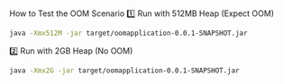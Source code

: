  How to Test the OOM Scenario
1️⃣ Run with 512MB Heap (Expect OOM)
```bash
java -Xmx512M -jar target/oomapplication-0.0.1-SNAPSHOT.jar
```
2️⃣ Run with 2GB Heap (No OOM)
```bash
java -Xmx2G -jar target/oomapplication-0.0.1-SNAPSHOT.jar
```
